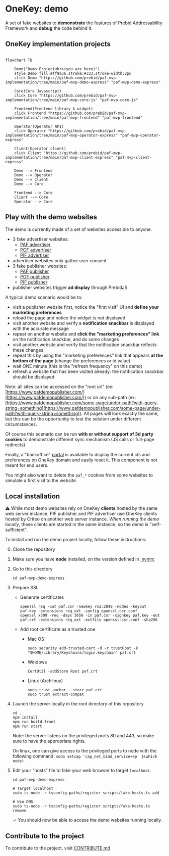 # OneKey: demo

A set of fake websites to **demonstrate** the features of Prebid Addressability Framework
and **debug** the code behind it.

## OneKey implementation projects
```mermaid

flowchart TB

    Demo("Demo Project<br>(you are here)")
    style Demo fill:#ff9a36,stroke:#333,stroke-width:2px
    click Demo "https://github.com/prebid/paf-mvp-implementation/tree/main/paf-mvp-demo-express" "paf-mvp-demo-express"
    
    Core(Core Javascript)
    click Core "https://github.com/prebid/paf-mvp-implementation/tree/main/paf-mvp-core-js" "paf-mvp-core-js"
    
    Frontend(Frontend library & widget)
    click Frontend "https://github.com/prebid/paf-mvp-implementation/tree/main/paf-mvp-frontend" "paf-mvp-frontend"
    
    Operator(Operator API)
    click Operator "https://github.com/prebid/paf-mvp-implementation/tree/main/paf-mvp-operator-express" "paf-mvp-operator-express"
    
    Client(Operator client)
    click Client "https://github.com/prebid/paf-mvp-implementation/tree/main/paf-mvp-client-express" "paf-mvp-client-express"
    
    Demo --> Frontend
    Demo --> Operator
    Demo --> Client
    Demo --> Core
    
    Frontend --> Core
    Client --> Core
    Operator --> Core

```

## Play with the demo websites

The demo is currently made of a set of websites accessible to anyone.

- 3 fake advertiser websites:
    - [PAF advertiser](https://www.pafmarket.shop/)
    - [POF advertiser](https://www.pofmarket.shop/)
    - [PIF advertiser](https://www.pifmarket.shop/)
- advertiser websites only gather user consent
- 3 fake publisher websites:
    - [PAF publisher](https://www.pafdemopublisher.com/)
    - [POF publisher](https://www.pofdemopublisher.com/)
    - [PIF publisher](https://www.pifdemopublisher.com/)
- publisher websites trigger **ad display** through PrebidJS

A typical demo scenario would be to:
- visit a publisher website first, notice the "first visit" UI and **define your marketing preferences**
- reload the page and notice the widget is not displayed
- visit another website and verify a **notification snackbar** is displayed with the accurate message
- repeat on another website and **click the "marketing preferences" link** on the notification snackbar, and do some changes
- visit another website and verify that the notification snackbar reflects these changes
- repeat this by using the "marketing preferences" link that appears **at the bottom of the page** (change the preferences or id value)
- wait ONE minute (this is the "refresh frequency" on this demo)
- refresh a website that has been visited already: the notification snackbar should be displayed

Note: all sites can be accessed on the "root url"
(ex: [https://www.pafdemopublisher.com/](https://www.pafdemopublisher.com/))
or on any sub-path (ex: [https://www.pafdemopublisher.com/some-page/under-path?with-query-string=something](https://www.pafdemopublisher.com/some-page/under-path?with-query-string=something)).
All pages will look exactly the same, but this can be the opportunity to test the solution under different circumstances.

Of course this scenario can be run **with or without support of 3d party cookies** to demonstrate different sync mechanism (JS calls or full-page redirects)

Finally, a "backoffice" [portal](http://portal.onekey.network/) is available to display the current ids and preferences on OneKey domain and easily reset it.
This component is not meant for end users.

You might also want to delete the `paf_*` cookies from some websites to simulate a first visit to the website.

## Local installation

⚠️ While most demo websites rely on OneKey **clients** hosted by the same web server instance,
PIF publisher and PIF advertiser use OneKey clients hosted by Criteo on another web server instance.
_When running the demo locally_, these clients are started in the same instance, so the demo is "self-sufficient".

To install and run the demo project locally, follow these instructions:

0. Clone the repository

1. Make sure you have **node** installed, on the version defined in [.nvmrc](../.nvmrc)

2. Go to this directory

    ```shell
    cd paf-mvp-demo-express
    ```

3. Prepare SSL

    - Generate certificates

        ```shell
        openssl req -out paf.csr -newkey rsa:2048 -nodes -keyout paf.key -extensions req_ext -config openssl-csr.conf
        openssl x509 -req -days 3650 -in paf.csr -signkey paf.key -out paf.crt -extensions req_ext -extfile openssl-csr.conf -sha256
        ```

    - Add root certificate as a trusted one

        - Mac OS

            ```shell
            sudo security add-trusted-cert -d -r trustRoot -k "$HOME/Library/Keychains/login.keychain" paf.crt
            ```

        - Windows

            ```shell
            CertUtil -addStore Root paf.crt
            ```

        - Linux (Archlinux)

            ```shell
            sudo trust anchor --store paf.crt
            sudo trust extract-compat
            ```

4. Launch the server locally in the root directory of this repository

    ```shell
    cd ..
    npm install
    npm run build-front
    npm run start
    ```

    Note: the server listens on the privileged ports 80 and 443, so make sure to have the appropriate rights.

    On linux, one can give access to the privileged ports to node with the following command: `sudo setcap 'cap_net_bind_service+ep' $(which node)`

5. Edit your "hosts" file to fake your web browser to target `localhost`.
    ```shell
    cd paf-mvp-demo-express

    # Target localhost
    sudo ts-node -r tsconfig-paths/register scripts/fake-hosts.ts add

    # Use DNS
    sudo ts-node -r tsconfig-paths/register scripts/fake-hosts.ts remove
    ```

    ✓ You should now be able to access the demo websites running locally.

## Contribute to the project

To contribute to the project, visit [CONTRIBUTE.md](CONTRIBUTE.md)

